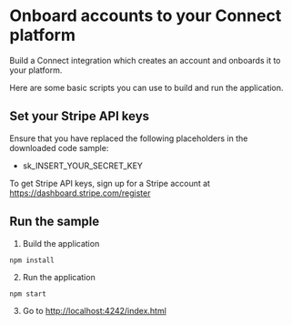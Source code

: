# Onboard accounts to your Connect platform

Build a Connect integration which creates an account and onboards it to your platform.

Here are some basic scripts you can use to build and run the application.

## Set your Stripe API keys

Ensure that you have replaced the following placeholders in the downloaded code sample:
- sk_INSERT_YOUR_SECRET_KEY

To get Stripe API keys, sign up for a Stripe account at https://dashboard.stripe.com/register

## Run the sample

1. Build the application

~~~
npm install
~~~

2. Run the application

~~~
npm start
~~~

3. Go to [http://localhost:4242/index.html](http://localhost:4242/index.html)